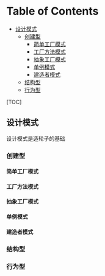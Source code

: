 # Table of Contents

  * [设计模式](#设计模式)
    * [创建型](#创建型)
      * [简单工厂模式](#简单工厂模式)
      * [工厂方法模式](#工厂方法模式)
      * [抽象工厂模式](#抽象工厂模式)
      * [单例模式](#单例模式)
      * [建造者模式](#建造者模式)
    * [结构型](#结构型)
    * [行为型](#行为型)


[TOC]

## 设计模式

设计模式是造轮子的基础

### 创建型

#### 简单工厂模式

#### 工厂方法模式

#### 抽象工厂模式

#### 单例模式

#### 建造者模式

### 结构型

### 行为型

